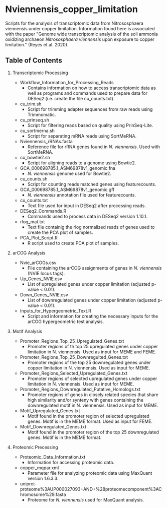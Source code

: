 # Nviennensis_copper_limitation
Scripts for the analysis of transcriptomic data from Nitrososphaera viennensis under copper limitation. Information found here is associated with the paper "Genome wide transcriptomic analysis of the soil ammonia oxidizing archaeon *Nitrososphaera viennensis* upon exposure to copper limitation." (Reyes et al. 2020).

##  Table of Contents  

1.  Transcriptomic Processing
    *  Workflow_Information_for_Processing_Reads
       *  Contains information on how to access transcriptomic data as well as programs and commands used to prepare data for DESeq2 (i.e. create the file cu_counts.txt).
    *  cu_trim.sh
       *  Script for trimming adapter sequences from raw reads using Trimmomatic.
    *  cu_prinseq.sh
       *  Script for filtering reads based on quality using PrinSeq-Lite.
    *  cu_sortmerna.sh
       *  Script for separating mRNA reads using SortMeRNA.
    *  Nviennensis_rRNAs.fasta
       *  Reference file for rRNA genes found in *N. viennensis*.  Used with SortMeRNA.
    *  cu_bowtie2.sh
       *  Script for aligning reads to a genome using Bowtie2.
    *  GCA_000698785.1_ASM69878v1_genomic.fna
       *  *N. viennensis* genome used for Bowtie2.
    *  cu_counts.sh
       *  Script for counting reads matched genes using featurecounts.
     * GCA_000698785.1_ASM69878v1_genomic.gff
       *  *N. viennensis* annotation file used for featurecounts.
    *  cu_counts.txt
       *  Text file used for input in DESeq2 after processing reads.
    *  DESeq2_Commands.R
       *  Commands used to process data in DESeq2 version 1.10.1.
    *  rlog_mat.txt
       *  Text file containig the rlog normalized reads of genes used to create the PCA plot of samples.
    *  PCA_Plot_Script.R
       *  R script used to create PCA plot of samples.
    
   
    
2.  arCOG Analysis
    *  Nvie_arCOGs.csv
       *  File containing the arCOG assignments of genes in *N. viennensis* (NVIE locus tags). 
    *  Up_Genes_NVIE.csv
       *  List of upregulated genes under copper limitation (adjusted p-value &lt; 0.01). 
    *  Down_Genes_NVIE.csv
       *  List of downregulated genes under copper limitation (adjusted p-value &lt; 0.01).
    *  Inputs_for_Hypergeometric_Text.R
       *  Script and information for creating the necessary inputs for the arCOG hypergeometric test analysis. 
    
3.  Motif Analysis
    *  Promoter_Regions_Top_25_Upregulated_Genes.txt
       *  Promoter regions of th top 25 upregulated genes under copper limitation in N. viennensis.  Used as input for MEME and FEME.
    *  Promoter_Regions_Top_25_Downregulted_Genes.txt
       *  Promoter regions of the top 25 downregulated genes under copper limitation in N. viennensis.  Used as input for MEME.
    *  Promoter_Regions_Selected_Upregulated_Genes.txt
       *  Promoter regions of selected upregulated genes under copper limitation in N. viennensis.  Used as input for MEME.
    *  Promoter_Regions_Downregulated_Putative_Homologs.txt
       *  Promoter regions of genes in closely related species that share high similarity and/or synteny with genes containing the downregulated motif in N. viennensis.  Used as input for MEME. 
    *  Motif_Upregulated_Genes.txt
       *  Motif found in the promoter region of selected upregulated genes.  Motif is in the MEME format.  Used as input for FEME.
    *  Motif_Downregulated_Genes.txt
       *  Motif found in the promoter region of the top 25 downregulated genes.	Motif is in the MEME format.
    
4.  Proteomic Precessing
    *  Proteomic_Data_Information.txt
       *  Information for accessing proteomic data.
    *  copper_mqpar.xml
       *  Parameter file for analyzing proteomic data using MaxQuant version 1.6.3.3.
    *  uniprot-proteome%3AUP000027093+AND+%28proteomecomponent%3AChromosome%29.fasta
       *  Proteome for *N. viennensis* used for MaxQuant analysis.
    
